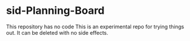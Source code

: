 # sid-Planning-Board
This repository has no code
This is an experimental repo for trying things out.
It can be deleted with no side effects.
